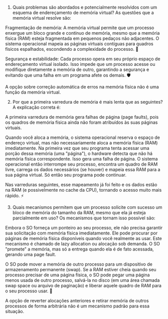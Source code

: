 1. Quais problemas são abordados e potencialmente resolvidos com um esquema de endereçamento de memória virtual?
As questões que a memória virtual resolve são:

Fragmentação de memória: A memória virtual permite que um processo enxergue um bloco grande e contínuo de memória, mesmo que a memória física (RAM) esteja fragmentada em pequenos pedaços não adjacentes. O sistema operacional mapeia as páginas virtuais contíguas para quadros físicos espalhados, escondendo a complexidade do processo. 🧠

Segurança e estabilidade: Cada processo opera em seu próprio espaço de endereçamento virtual isolado. Isso impede que um processo acesse ou modifique diretamente a memória de outro, garantindo a segurança e evitando que uma falha em um programa afete os demais. 🛡️

A opção sobre correção automática de erros na memória física não é uma função da memória virtual.

2. Por que a primeira varredura de memória é mais lenta que as seguintes?
A explicação correta é:

A primeira varredura de memória gera falhas de página (page faults), pois os quadros de memória física ainda não foram atribuídos às suas páginas virtuais.

Quando você aloca a memória, o sistema operacional reserva o espaço de endereço virtual, mas não necessariamente aloca a memória física (RAM) imediatamente. Na primeira vez que seu programa tenta acessar uma porção dessa memória (uma "página"), o hardware detecta que não há memória física correspondente. Isso gera uma falha de página. O sistema operacional então interrompe seu processo, encontra um quadro de RAM livre, carrega os dados necessários (se houver) e mapeia essa RAM para a sua página virtual. Só então seu programa pode continuar.

Nas varreduras seguintes, esse mapeamento já foi feito e os dados estão na RAM (e possivelmente no cache da CPU), tornando o acesso muito mais rápido. ⚡

3. Quais mecanismos permitem que um processo solicite com sucesso um bloco de memória do tamanho da RAM, mesmo que ela já esteja parcialmente em uso?
Os mecanismos que tornam isso possível são:

Embora o SO forneça um ponteiro ao seu processo, ele não precisa garantir sua solicitação com memória física imediatamente. Ele pode procurar por páginas de memória física disponíveis quando você realmente as usar. Este mecanismo é chamado de lazy allocation ou alocação sob demanda. O SO "promete" a memória, mas só a entrega quando ela é de fato acessada, gerando uma page fault.

O SO pode mover a memória de outro processo para um dispositivo de armazenamento permanente (swap). Se a RAM estiver cheia quando seu processo precisar de uma página física, o SO pode pegar uma página menos usada de outro processo, salvá-la no disco (em uma área chamada swap space ou arquivo de paginação) e liberar aquele quadro de RAM para o seu processo usar. 💾

A opção de reverter alocações anteriores e retirar memória de outros processos de forma arbitrária não é um mecanismo padrão para essa situação.